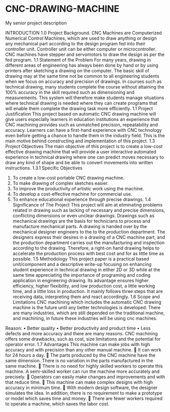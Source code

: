 # CNC-DRAWING-MACHINE
My senior project description

INTRODUCTION
1.0	 Project Background. 
CNC Machines are Computerized Numerical Control Machines, which are used to draw anything or design any mechanical part according to the design program fed into their controller unit. Controller unit can be either computer or microcontroller. CNC machines have stepper and servomotors to draw the design as per the fed program.
1.1 Statement of the Problem
For many years, drawing in different areas of engineering has always been done by hand or by using printers after sketching a drawing on the computer. The basic skill of drawing may at the same time not be common to all engineering students when we focus on accuracy and precision of drawings. In courses such as technical drawing, many students complete the course without attaining the 100% accuracy in the skill required such as dimensioning and measurements. This system will therefore make students manage situations where technical drawing is needed where they can create programs that will enable them complete the drawing task more efficiently.
1.1	 Project Justification
This project based on automatic CNC drawing machine will give users especially learners in education institutions an experience that CNC machining provides such as unmatched precision, repeatability and accuracy. Learners can have a first-hand experience with CNC technology even before getting a chance to handle them in the industry field. This is the main motive behind constructing and implementation of this project.
1.3 Project Objectives
The main objective of this project is to create a low-cost effective drawing machine that will provide a user interactive automated experience in technical drawing where one can predict moves necessary to draw any kind of shape and be able to convert movements into written instructions. 
1.3.1 Specific Objectives
1.	To create a low-cost portable CNC drawing machine.
2.	To make drawing of complex sketches easier.
3.	To improve the productivity of artistic work using the machine.
4.	To develop a cost-effective machine for commercial use.
5.	To enhance educational experience through precise drawings.
1.4 Significance of The Project
This project will aim at eliminating problems related in drawing such as lacking of necessary and precise dimensions, conflicting dimensions or even unclear drawings. Drawings such as mechanical drawings are the basis for technicians to process and manufacture mechanical parts. A drawing is handed over by the mechanical designer engineers to the to the production department. The designers express their desires in a drawing of a CNC machine part, and the production department carries out the manufacturing and inspection according to the drawing. Therefore, a right-on hand drawing helps to accelerate the production process with best cost and for as little time as possible. 
1.5 Methodology 
This project paper is a practical based unit/component and a descriptive write-up focusing on enhancing student experience in technical drawing in either 2D or 3D while at the same time appreciating the importance of programing and coding application in engineering drawing. Its advantage ensures higher efficiency, higher flexibility, and low production cost, a little working time, and a little loss in production. It mainly follows three steps that are receiving data, interpreting them and react accordingly.
1.6 Scope and Limitations
CNC machining which includes the automatic CNC drawing machine is the future until any better technologies is developed. There are many industries, which are still depended on the traditional machine, and machining, in future these industries will be using cnc machines.

Reason:
•	Better quality
•	Better productivity and product time
•	Less defects and more accuracy and there are many reasons.
CNC machining offers some drawbacks, such as cost, size limitations and the potential for operator error.
1.7 Advantages
This machine can make jobs with high accuracy and with precision than any other manual machine.
	It can work for 24 hours a day.
	The parts produced by the CNC machine have the same dimension. There is no variation in the parts manufactured in the same machine.
	There is no need for highly skilled workers to operate this machine. A semi-skilled worker can run the machine more accurately and precisely.
	Operators can easily make changes and improvements and with that reduce time.
	This machine can make complex designs with high accuracy in minimum time.
	With modern design software, the designer simulates the idea. In addition, there is no requirement to make a prototype or model which saves time and money.
	There are fewer workers required to operate a machine, which saves the labor cost.







